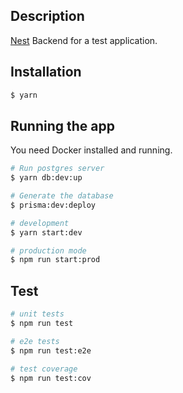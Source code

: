 ## Description

[Nest](https://github.com/nestjs/nest) Backend for a test application.

## Installation

```bash
$ yarn
```

## Running the app

You need Docker installed and running.

```bash
# Run postgres server
$ yarn db:dev:up

# Generate the database
$ prisma:dev:deploy

```

```bash
# development
$ yarn start:dev

# production mode
$ npm run start:prod
```

## Test

```bash
# unit tests
$ npm run test

# e2e tests
$ npm run test:e2e

# test coverage
$ npm run test:cov
```
